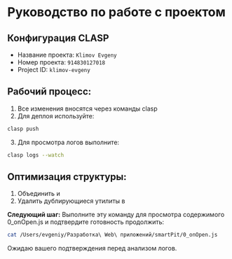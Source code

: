 # Руководство по работе с проектом

## Конфигурация CLASP
- Название проекта: `Klimov Evgeny`
- Номер проекта: `914830127018`
- Project ID: `klimov-evgeny`

## Рабочий процесс:
1. Все изменения вносятся через команды clasp
2. Для деплоя используйте:
```bash
clasp push
```
3. Для просмотра логов выполните:
```bash
clasp logs --watch
```

## Оптимизация структуры:
1. Объединить <mcfile name="0_onOpen.js" path="/Users/evgeniy/Разработка Web приложений/smartPit/0_onOpen.js"></mcfile> и <mcfile name="0_setup.js" path="/Users/evgeniy/Разработка Web приложений/smartPit/0_setup.js"></mcfile>
2. Удалить дублирующиеся утилиты в <mcfile name="7_utils.js" path="/Users/evgeniy/Разработка Web приложений/smartPit/7_utils.js"></mcfile>

**Следующий шаг:**
Выполните эту команду для просмотра содержимого 0_onOpen.js и подтвердите готовность продолжить:
```bash
cat /Users/evgeniy/Разработка\ Web\ приложений/smartPit/0_onOpen.js
```

Ожидаю вашего подтверждения перед анализом логов.